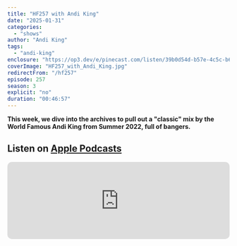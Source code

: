 ```yaml
---
title: "HF257 with Andi King"
date: "2025-01-31"
categories:
  - "shows"
author: "Andi King"
tags:
  - "andi-king"
enclosure: "https://op3.dev/e/pinecast.com/listen/39b0d54d-b57e-4c5c-b60a-108589a9cf1f.mp3?source=rss&ext=asset.mp3 45261184 audio/mpeg"
coverImage: "HF257_with_Andi_King.jpg"
redirectFrom: "/hf257"
episode: 257
season: 3
explicit: "no"
duration: "00:46:57"
---
```

**This week, we dive into the archives to pull out a "classic" mix by the World Famous Andi King from Summer 2022, full of bangers.**

## Listen on [Apple Podcasts](https://podcasts.apple.com/gb/podcast/hf257-with-andi-king-31-jan-2025/id355833875?i=1000687383448)

<iframe allow="autoplay *; encrypted-media *; fullscreen *; clipboard-write" frameborder="0" height="175" style="width:100%;max-width:660px;overflow:hidden;border-radius:10px;" sandbox="allow-forms allow-popups allow-same-origin allow-scripts allow-storage-access-by-user-activation allow-top-navigation-by-user-activation" src="https://embed.podcasts.apple.com/gb/podcast/hf257-with-andi-king-31-jan-2025/id355833875?i=1000687383448"></iframe>